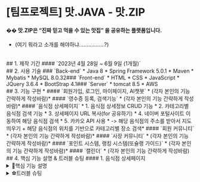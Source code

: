 # [팀프로젝트] 맛.JAVA - 맛.ZIP
#### �� 맛.ZIP은 “진짜 믿고 먹을 수 있는 맛집” 을 공유하는 플랫폼입니다.
* (여기 뭐라고 소개를 해야하냐.................?)
​
<br>
​
## 1. 제작 기간
#### `2023년 4월 28일 ~ 6월 9일 (1개월)`
​
<br>
​
## 2. 사용 기술
### `Back-end`
* Java 8
* Spring Framework 5.0.1
* Maven
* Mybatis
* MySQL 8.0.32
​
### `Front-end`
* HTML
* CSS
* JavaScript
* JQuery 3.6.4
* BootStrap 4.1
​
### `Server`
* tomcat 8.5
* AWS
​
<br>
​
## 3. 기능 구현
* #### `회원가입, 로그인, 마이페이지, AI챗봇`
  * (각자 본인의 기능 간략하게 작성바람)
​
* #### `영수증 등록, 검색기능`
  * (각자 본인의 기능 간략하게 작성바람)
​
* #### `음식점 상세페이지`
  * 1. 음식점 상세정보 CRUD 기능
  * 2. 카테고리별 음식점 검색 기능
  * 3. 상세페이지 URL 복사(for 공유하기)
  * 4. 네이버 포털사이트 이동하여 해당 음식점 검색
  * 5. 카카오 API 사용
  * -> 해당 음식점의 주소를 받아서 지도 띄우기 + 해당 음식점의 위치를 기반으로 카테고리별 장소 검색
​
* #### `회원 커뮤니티`
  * (각자 본인의 기능 간략하게 작성바람)
​
* #### `사장 커뮤니티`
  * (각자 본인의 기능 간략하게 작성바람)
​
* #### `포인트 시스템, 랭킹 시스템(또슐랭 가이드)`
  * (각자 본인의 기능 간략하게 작성바람)
​
* #### `캘린더`
  * (각자 본인의 기능 간략하게 작성바람)
​
<br>
​
## 4. 핵심 기능 설명 & 트러블 슈팅
#### 1. 음식점 상세페이지
<details>
  <summary>📌핵심 기능 설명</summary>
	
  ##### `1. 음식점 상세정보 CRUD 기능`
  * 공공데이터 CSV 찾기 & mzlist테이블에 임의로 맛집으로 선정한 음식점들(약 25곳) 삽입
  * 이미지 저장
	* 공공데이터의 데이터들 중, 임의로 맛집으로 선정한 음식점들(약 25곳)들의 이미지들을 5개씩 저장하여 resources 아래에 이미지 저장 
  * CRUD 기능
	-> 주소 클릭 jsp -> MzlistMapper -> MzlistController -> MzlistDAO -> 상세페이지 jsp파일
	* MzlistMapper
		* mzlist 테이블에서 landNumAddress가 주어진 값과 일치하는 데이터를 조회, resultType으로 지정된 mzlistVO 클래스에 매핑되어 결과를 반환함.
	* MzlistController
		* MzlistController에서 경로 요청이 들어오면, landNumAddress를 사용하여 데이터를 조회하고 Model 객체를 통해서 View와의 상호작용을 통해 View에 데이터를 제공함.
	* MzlistDAO
		* mzlist에서 landNumAddress를 기준으로 데이터를 조회해서 MzlistVO 객체로 반환하는 메서드 사용하여, landNumAddress에 대한 정보를 가져옴.
	
	
  * 이미지 저장 및 출력
	* 공공데이터의 데이터들 중, 임의로 맛집으로 선정한 음식점들(약 25곳)들의 이미지들을 5개씩 저장

	
  * **‼결과‼** 주소를 전달하는 jsp 파일에서 쿼리스트링을 통해 주소를 요청하면 그 주소와 동일한 음식점의 데이터들이 검색되고, 상세페이지 jsp파일에 데이터들이 출력됨.
<!--   * [👉이미지로 전체 흐름 확인하기](null) -->
​
  ##### `2. 카테고리별 음식점 검색 기능` (위의 음식점 상세정보 CRUD 기능과 유사)
  * CRUD 기능
	-> 주소 클릭 jsp -> MzlistMapper -> MzlistController -> MzlistDAO -> 상세페이지 jsp파일

	
  * **‼결과‼** 카테고리별 음식(한식, 중식, 일식, 분식 등..) 이미지 박스를 클릭하면 해당 음식점 카테고리 페이지로 이동하여 mzlist테이블에 저장되어 있는 해당 카테고리의 음식점들의 상세정보와 이미지들이 출력됨.
  * [👉이미지로 전체 흐름 확인하기](null)
	
  ##### `3. 상세페이지 URL 복사(for 공유하기)`
	-> 클립보드에 텍스트를 복사하는 기능
  * 가상의 'texterea' 생성 -> textarea의 값을 복사할 텍스트로 설정 -> textarea를 DOM에 추가 -> textarea 내용을 선택 -> textarea를 DOM에서 제거
	
  * **‼결과‼** URL 복사(공유하기) 버튼을 클릭하면 'URL이 클립보드에 복사되었습니다' 라는 문구의 alert가 뜨며, 'copyToClipboard()' 함수를 호출하여 텍스트를 클립보드로 복사
	
 ##### `4. 네이버 포털사이트 이동하여 해당 음식점 검색`
 	 -> location.href를 사용하여 생성된 URL로 페이지를 이동해서 사용자가 해당 음식점의 'landAddress'와 동일한 주소에 해당하는 네이버지도 URL로 이동할 수 있도록 함.
  * 함수 생성
	* searchOnNaverMaps() -> URL을 생성하고 페이지를 이동하는 역할을 하기 위함.
	* encodeURIComponent() -> name, landAddress, roadAddress를 URL 인코딩하기 위함.
  * 변수 설정
	* 'naverMapsURL' 변수를 생성해서 네이버 지도 URL을 할당
  * location.href를 사용하여 생성된 URL로 페이지 이동
	
  * **‼결과‼** 버튼을 클릭하면 name, landAddress, roadAddress를 인코딩하여 URL에 추가한 후 페이지를 이동   * [👉이미지로 전체 흐름 확인하기](null)
	
 ##### `5. 카카오 API 사용'
 -> 해당 음식점의 주소를 받아서 지도 띄우기 + 해당 음식점의 위치를 기반으로 카테고리별 장소 검색
   * 카카오 API 코드 분석
	
   * **‼결과‼** 상세정보페이지에 해당하는 음식점이 지도 위에 마커로 표시되며, 좌상단의 카테고리별 장소를 클릭하면 장소들이 마커 기준으로 근처에 있는 해당 장소들의 마커가 띄워지고, 마커를 클릭했을 때 카카오맵으로 이동됨.
   * [👉이미지로 전체 흐름 확인하기](null)
	
</details>

<details>
  <summary>⚽트러블 슈팅</summary>
​
<br>
	
  ##### `1. 일련의 규칙을 가진 이미지 출력 방법`
	** 문제상황: 카테고리별 음식점 검색 기능 구현 중, 각 음식점에 알맞은 이미지들이 출력되어야 하는데 동일한 음식점의 이미지들이 출력
	 -> 여러 이미지들을 DB에 저장하는 방식에 대한 고민 
	 -> **!!이미지를 DB에 저장할 때 일련의 규칙을 정해서 이미지 저장 -> 일련의 규칙대로 이미지들을 분리하는 작업을 통해 해당 음식점들에 이미지 분배!!**
	 -> mzlist테이블 중, 이미지 칼럼의 한 데이터 값에 여러 이미지 경로들을 저장해서, mapper파일을 통해 해당 mzlist테이블의 row를 읽을 때 그 음식점에 해당하는 이미지들이 모두 읽히도록 함.

  * 첫 번째 시도 : 문자열을 특정 구분자를 기준으로 나누어 배열로 반환해주는 split 합수 사용 -> ❌비정상작동
	
  * 두 번째 시도 : 두 클래스를 하나의 클래스로 구현해도 될 것 같다는 생각에 JoinCkValidator클래스를 만들어 코드를 합친 후 바인딩할 객체가 하나이기 때문에 setValidator() 메서드로 변경 -> ❌비정상작동
    * 하고자 했던 바인딩을 통한 유효성 검사는 잘 되었지만, 잘 되던 데이터 형식 유효성 검사가 작동하지 않았다.
  * 세 번째 시도 : 객체가 하나이지만 혹시나 하는 마음에 addValidators() 메서드로 다시 변경 -> ⭕정상작동!

	
	<details>
	 * 일련의 규칙을 가진 이미지 출력 방법은 여러가지가 될 수 있다. 
	 첫 번째로 시도해 본 방법인 split함수를 사용하는 과정에서 오류가 생겨서 다른 방식을 채택했지만, split함수로도 충분히 구현할 수 있었다는 것을 뒤늦게 깨달았다. 
	split 함수사용할 때의 주의점 중에서 이미지 경로들을 포함한 문자열에 공백이 포함되어 있는 경우, split 함수가 공백도 구분자로 인식하여 분리한다는 특징이 있었고, 이로 인한 오류였다는 것을 깨달았다.
	split 함수에 대한 개념이해가 부족했었고, 함수를 사용할 때 개념과 특징을 잘 파악하고 사용한다면 오류를 잡는 데에 걸리는 시간을 단축할 수 있겠다는 생각을 하게 되었다. 하지만 첫 번째 시도에서 막히는 부분에 대해서 오랜 시간을 붙잡지 않고 또 다른 방법을 떠올려서 코드를 작성했다는 부분에 있어서 의의가 있다.
	  </div>
	
	 ##### `2. Null Point Exception`
	** 문제상황: 메인페이지의 지도 위의 마커를 클릭했을 때 나의 상세페이지로 넘어오도록 구현하는 과정에서, no값이 아닌 landNumAddress를 기준으로 CRUD 기능이 수행되도록 변경하는 과정에서 null-point-exception 발생
	
  * 첫 번째 시도 : no -> landNumAddress로 바꾸는 작업이 mzlistMapper, mzlistController, mzlistDAO에도 모두 알맞게 반영이 되었는지 확인 -> ⭕모두 반영됨!
  * 두 번째 시도 : controller 부분에서 값을 전달받을 때 system.out.println(vo)로 값을 출력해보면서 값이 유실된 지점을 체크 ->  landNumAddress와 model값이 전달될 때 값 전달⭕! dao.one()메서드가 null!!❌값을 반환
  * 세 번째 시도 : dao의 one 메서드가 올바르게 작성이 되었는지 확인 -> ⭕정상작동!
  * 네 번째 시도 : jsp파일에서 landNumAddress 파라미터를 정확하게 전달하고 있는지 확인 -> jsp에서 주소값을 입력하는 형식에 오류 발견 (' '로 인해 landNumAddress을 문자열로 인식)
  * 다섯 번째 시도 : jsp에서 주소값을 입력하는 형식 수정 -> ⭕정상작동!
<details>
  <summary>👉코드확인</summary>
​
  <div markdown="1">    
​
  ```java
	'''
	  //비정상 작동 코드
	 if (${'vo.landNumAddress'} || '${vo.roadNameAddress}') {  
	  geocoder.addressSearch(address, function(result, status) {

	  
	  //정상 작동 코드
	  
	if ('${vo.landNumAddress}' || '${vo.roadNameAddress}') {  
	geocoder.addressSearch(address, function(result, status) {

  ```

</details>
​
<br>
	
	
</details>
	
 
	


